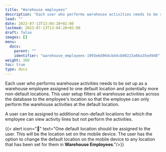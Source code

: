 ```yaml
---
title: "Warehouse employees"
description: "Each user who performs warehouse activities needs to be set up as a warehouse employee assigned to one default location and potentially more non-default locations."
lead: ""
date: 2023-07-13T13:04:20+02:00
lastmod: 2023-07-13T13:04:20+02:00
draft: false
images: []
menu:
  docs:
    parent: ""
    identifier: "warehouse_employees-1993e6d964cb44cb80223a6ba35e49d8"
weight: 360
toc: true
type: docs
---
```


Each user who performs warehouse activities needs to be set up as a warehouse employee assigned to one default location and potentially more non-default locations. 
This user setup filters all warehouse activities across the database to the employee's location so that the employee can only perform the warehouse activities at the default location. 

A user can be assigned to additional non-default locations for which the employee can view activity lines but not perform the activities.

  {{< alert icon="📝" text="One default location should be assigned to the user. This will be the location set on the mobile device. The user has the option to change the default location on the mobile device to any location that has been set for them in <b>Warehouse Employees</b>."/>}}
